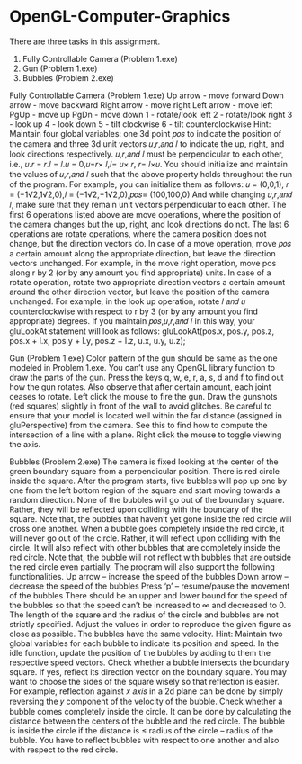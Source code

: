 # OpenGL-Computer-Graphics

There are three tasks in this assignment.
1. Fully Controllable Camera (Problem 1.exe)
2. Gun (Problem 1.exe)
3. Bubbles (Problem 2.exe)




Fully Controllable Camera (Problem 1.exe)
Up arrow - move forward
Down arrow - move backward Right arrow - move right
Left arrow - move left
PgUp - move up
PgDn - move down
1 - rotate/look left
2 - rotate/look right
3 - look up
4 - look down
5 - tilt clockwise
6 - tilt counterclockwise
Hint:
Maintain four global variables: one 3d point 𝑝𝑜𝑠 to indicate the position of the camera and three 3d unit vectors 𝑢,𝑟,𝑎𝑛𝑑 𝑙 to indicate the up, right, and look directions respectively. 𝑢,𝑟,𝑎𝑛𝑑 𝑙 must be perpendicular to each other, i.e.,
𝑢.𝑟 = 𝑟.𝑙 = 𝑙.𝑢 = 0,𝑢=𝑟× 𝑙,𝑙= 𝑢× 𝑟, 𝑟= 𝑙×𝑢.
You should initialize and maintain the values of 𝑢,𝑟,𝑎𝑛𝑑 𝑙 such that the above property holds throughout the run of the program. For example, you can initialize them as follows: 𝑢 = (0,0,1), 𝑟 = (−1√2,1√2,0),𝑙 = (−1√2,−1√2,0),𝑝𝑜𝑠= (100,100,0)
And while changing 𝑢,𝑟,𝑎𝑛𝑑 𝑙, make sure that they remain unit vectors perpendicular to each other.
The first 6 operations listed above are move operations, where the position of the camera changes but the up, right, and look directions do not. The last 6 operations are rotate operations, where the camera position does not change, but the direction vectors do.
In case of a move operation, move 𝑝𝑜𝑠 a certain amount along the appropriate direction, but leave the direction vectors unchanged. For example, in the move right operation, move pos along r by 2 (or by any amount you find appropriate) units. In case of a rotate operation, rotate two appropriate direction vectors a certain amount around the other direction vector, but leave the position of the camera unchanged. For example, in the look up operation, rotate 𝑙 𝑎𝑛𝑑 𝑢 counterclockwise with respect to r by 3 (or by any amount you find appropriate) degrees.
If you maintain 𝑝𝑜𝑠,𝑢,𝑟,𝑎𝑛𝑑 𝑙 in this way, your gluLookAt statement will look as follows:
gluLookAt(pos.x, pos.y, pos.z, pos.x + l.x, pos.y + l.y, pos.z + l.z, u.x, u.y, u.z);





Gun (Problem 1.exe)
Color pattern of the gun should be same as the one modeled in Problem 1.exe. You can’t use any OpenGL library function to draw the parts of the gun.
Press the keys q, w, e, r, a, s, d and f to find out how the gun rotates. Also observe that after certain amount, each joint ceases to rotate.
Left click the mouse to fire the gun.
Draw the gunshots (red squares) slightly in front of the wall to avoid glitches. Be careful to ensure that your model is located well within the far distance (assigned in gluPerspective) from the camera. See this to find how to compute the intersection of a line with a plane.
Right click the mouse to toggle viewing the axis.





Bubbles (Problem 2.exe)
The camera is fixed looking at the center of the green boundary square from a perpendicular position. There is red circle inside the square.
After the program starts, five bubbles will pop up one by one from the left bottom region of the square and start moving towards a random direction. None of the bubbles will go out of the boundary square. Rather, they will be reflected upon colliding with the boundary of the square. Note that, the bubbles that haven’t yet gone inside the red circle will cross one another.
When a bubble goes completely inside the red circle, it will never go out of the circle. Rather, it will reflect upon colliding with the circle. It will also reflect with other bubbles that are completely inside the red circle. Note that, the bubble will not reflect with bubbles that are outside the red circle even partially.
The program will also support the following functionalities.
Up arrow – increase the speed of the bubbles
Down arrow – decrease the speed of the bubbles
Press ‘p’ – resume/pause the movement of the bubbles
There should be an upper and lower bound for the speed of the bubbles so that the speed can’t be increased to ∞ and decreased to 0.
The length of the square and the radius of the circle and bubbles are not strictly specified. Adjust the values in order to reproduce the given figure as close as possible.
The bubbles have the same velocity.
Hint:
Maintain two global variables for each bubble to indicate its position and speed.
In the idle function, update the position of the bubbles by adding to them the respective speed vectors. Check whether a bubble intersects the boundary square. If yes, reflect its direction vector on the boundary square. You may want to choose the sides of the square wisely so that reflection is easier. For example, reflection against 𝑥 𝑎𝑥𝑖𝑠 in a 2d plane can be done by simply reversing the 𝑦 component of the velocity of the bubble.
Check whether a bubble comes completely inside the circle. It can be done by calculating the distance between the centers of the bubble and the red circle. The bubble is inside the circle if the distance is ≤ radius of the circle – radius of the bubble.
You have to reflect bubbles with respect to one another and also with respect to the red circle.
